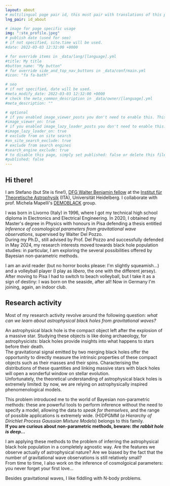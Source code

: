 ```yaml
---
layout: about
# multilingual page pair id, this must pair with translations of this page. (This name must be unique)
lng_pair: id_about

# image for page specific usage
img: ":ste_profile.jpeg"
# publish date (used for seo)
# if not specified, site.time will be used.
#date: 2022-03-03 12:32:00 +0000

# for override items in _data/lang/[language].yml
#title: My title
#button_name: "My button"
# for override side_and_top_nav_buttons in _data/conf/main.yml
#icon: "fa fa-bath"

# seo
# if not specified, date will be used.
#meta_modify_date: 2022-03-03 12:32:00 +0000
# check the meta_common_description in _data/owner/[language].yml
#meta_description: ""

# optional
# if you enabled image_viewer_posts you don't need to enable this. This is only if image_viewer_posts = false
#image_viewer_on: true
# if you enabled image_lazy_loader_posts you don't need to enable this. This is only if image_lazy_loader_posts = false
#image_lazy_loader_on: true
# exclude from on site search
#on_site_search_exclude: true
# exclude from search engines
#search_engine_exclude: true
# to disable this page, simply set published: false or delete this file
#published: false
---
```


## Hi there!

I am Stefano (but Ste is fine!), [DFG Walter Benjamin fellow](https://www.dfg.de/en/research-funding/funding-opportunities/programmes/individual/walter-benjamin) at the [Institut für Theoretische Astrophysik](https://www.ita.uni-heidelberg.de/index.shtml?lang=en) (ITA), Universität Heidelberg. I collaborate with prof. Michela Mapelli's [DEMOBLACK](http://demoblack.com) group.

I was born in Livorno (Italy) in 1996, where I got my technical high school diploma in Electronics and Electrical Engineering. In 2020, I obtained my Master's degree in Physics with honours in Pisa defending a thesis entitled _Inference of cosmological parameters from gravitational wave observations_, supervised by Walter Del Pozzo.\
During my Ph.D., still advised by Prof. Del Pozzo and successfully defended in May 2024, my research interests moved towards black hole population studies: in particular, I am exploring the several possibilities offered by Bayesian non-parametric methods.

I am an avid reader (but no horror books please: I'm slightly squeamish...) and a volleyball player (I play as *libero*, the one with the different jersey). After moving to Pisa I had to switch to beach volleyball, but I take it as a sign of destiny: I was born on the seaside, after all! Now in Germany I'm joining, again, an indoor club.


## Research activity

Most of my research activity revolve around the following question: *what can we learn about astrophysical black holes from gravitational waves?*

An astrophysical black hole is the compact object left after the explosion of a massive star. Studying these objects is like doing archaeology, for astrophysicists: black holes provide insights into what happens to stars before their death.\
The gravitational signal emitted by two merging black holes offer the opportunity to directly measure the intrinsic properties of these compact objects such as their masses and their spins. Characterising the distributions of these quantities and linking massive stars with black holes will open a wonderful window on stellar evolution.\
Unfortunately, the theoretical understanding of astrophysical black holes is extremely limited: by now, we are relying on astrophysically inspired phenomenological models. 

This problem introduced me to the world of Bayesian non-parametric methods: these are powerful tools to perform inference without the need to specify a model, allowing the data to *speak for themselves*, and the range of possible applications is extremely wide. (H)DPGMM (*a Hierarchy of Dirichlet Process Gaussian Mixture Models*) belongs to this family.\
**If you are curious about non-parametric methods, beware: _the rabbit hole is deep..._**

I am applying these methods to the problem of inferring the astrophysical black hole population in a completely agnostic way. Are the features we observe actually of astrophysical nature? Are we biased by the fact that the number of gravitational wave observations is still relatively small?\
From time to time, I also work on the inference of cosmolgoical parameters: you never forget your first love...

Besides gravitational waves, I like fiddling with N-body problems.
